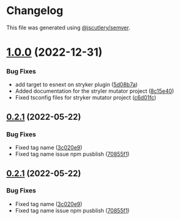 # Changelog

This file was generated using [@jscutlery/semver](https://github.com/jscutlery/semver).

# [1.0.0](https://github.com/DiogoVCS/nx-workspace-plugins/compare/graphql-mesh-0.2.1...graphql-mesh-1.0.0) (2022-12-31)


### Bug Fixes

* add target to esnext on stryker plugin ([5d08b7a](https://github.com/DiogoVCS/nx-workspace-plugins/commit/5d08b7af765683c6465c00368b297a233feb7fff))
* Added documentation for the stryler mutator project ([8c15e40](https://github.com/DiogoVCS/nx-workspace-plugins/commit/8c15e40c51e8d4eaf19184169cb4a54ca908d677))
* Fixed tsconfig files for stryker mutator project ([c6d01fc](https://github.com/DiogoVCS/nx-workspace-plugins/commit/c6d01fc21b1011b35c924240397a18d01e981914))



## [0.2.1](https://github.com/DiogoVCS/nx-graphql-mesh/compare/graphql-mesh-0.2.0...graphql-mesh-0.2.1) (2022-05-22)


### Bug Fixes

* Fixed tag name ([3c020e9](https://github.com/DiogoVCS/nx-graphql-mesh/commit/3c020e969786ad642501ffef60a1e9fb505cb463))
* Fixed tag name issue npm pusblish ([70855f1](https://github.com/DiogoVCS/nx-graphql-mesh/commit/70855f15a8e91243f5f90f7a59b9e038555dbd4c))



## [0.2.1](https://github.com/DiogoVCS/nx-graphql-mesh/compare/graphql-mesh-0.2.0...graphql-mesh-0.2.1) (2022-05-22)


### Bug Fixes

* Fixed tag name ([3c020e9](https://github.com/DiogoVCS/nx-graphql-mesh/commit/3c020e969786ad642501ffef60a1e9fb505cb463))
* Fixed tag name issue npm pusblish ([70855f1](https://github.com/DiogoVCS/nx-graphql-mesh/commit/70855f15a8e91243f5f90f7a59b9e038555dbd4c))
